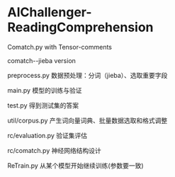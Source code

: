 # AIChallenger-ReadingComprehension
Comatch.py with Tensor-comments

comatch--jieba version

preprocess.py 数据预处理：分词（jieba）、选取重要字段

main.py  模型的训练与验证

test.py  得到测试集的答案

util/corpus.py  产生词向量词典、批量数据选取和格式调整

rc/evaluation.py  验证集评估

rc/comatch.py   神经网络结构设计

ReTrain.py    从某个模型开始继续训练(参数要一致)

